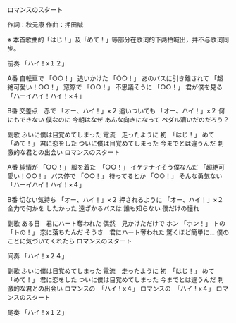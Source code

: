 ロマンスのスタート

作詞：秋元康
作曲：押田誠

※ 本首歌曲的「はじ！」及「めて！」等部分在歌词的下两拍喊出，并不与歌词同步。

前奏
「ハイ！x１２」 

A番
自転車で 「○○！」 
追いかけた 「○○！」 
あのバスに引き離されて 「超絶可愛い！○○！」 
窓際で 「○○！」 
不思議そうに 「○○！」 
君が僕を見る 「ハーイハイ！ハイ！×４」 

B番
交差点　赤で 「オー、ハイ！」×２ 
追いついても 「オー、ハイ！」×２ 
何にもできない
僕なのに
今朝はなぜ
あんな向きになって
ペダル漕いだのだろう？

副歌
ふいに僕は目覚めてしまった
電流　走ったように
初　「はじ！」
めて　「めて！」
君に恋をした
ついに僕は目覚めてしまった
今までとは違うんだ
刺激的な君との出会い
ロマンスのスタート

A番
純情が 「○○！」 
服を着た　「○○！」
イケテナイそう僕なんだ 「超絶可愛い！○○！」 
バス停で 「○○！」 
待ってるとか 「○○！」 
そんな勇気ない 「ハーイハイ！ハイ！×４」 

B番
切ない気持ち 「オー、ハイ！」×２ 
押されるように 「オー、ハイ！」×２ 
全力で何かを
したかった
遠ざかるバスは
誰も知らない
僕だけの憧れ

副歌
ある日　君にハート奪われた
偶然　見かけただけで
ホン 「ホン！」
トの　「トの！」
恋に落ちたんだ
そうさ　君にハート奪われた
驚くほど簡単に…
僕のことに気づいてくれたら
ロマンスのスタート

间奏
「ハイ！x２４」 

副歌
ふいに僕は目覚めてしまった
電流　走ったように
初　「はじ！」
めて　「めて！」
君に恋をした
ついに僕は目覚めてしまった
今までとは違うんだ
刺激的な君との出会い
ロマンスの　「ハイ！x４」 
ロマンスの　「ハイ！x４」 
ロマンスのスタート

尾奏
「ハイ！x１２」 